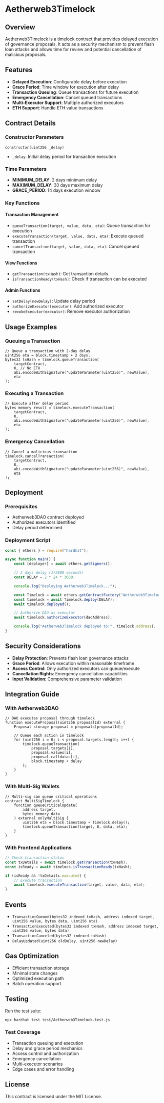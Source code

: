 # Aetherweb3Timelock

## Overview

Aetherweb3Timelock is a timelock contract that provides delayed execution of governance proposals. It acts as a security mechanism to prevent flash loan attacks and allows time for review and potential cancellation of malicious proposals.

## Features

- **Delayed Execution**: Configurable delay before execution
- **Grace Period**: Time window for execution after delay
- **Transaction Queuing**: Queue transactions for future execution
- **Emergency Cancellation**: Cancel queued transactions
- **Multi-Executor Support**: Multiple authorized executors
- **ETH Support**: Handle ETH value transactions

## Contract Details

### Constructor Parameters

```solidity
constructor(uint256 _delay)
```

- `_delay`: Initial delay period for transaction execution

### Time Parameters

- **MINIMUM_DELAY**: 2 days minimum delay
- **MAXIMUM_DELAY**: 30 days maximum delay
- **GRACE_PERIOD**: 14 days execution window

### Key Functions

#### Transaction Management

- `queueTransaction(target, value, data, eta)`: Queue transaction for execution
- `executeTransaction(target, value, data, eta)`: Execute queued transaction
- `cancelTransaction(target, value, data, eta)`: Cancel queued transaction

#### View Functions

- `getTransaction(txHash)`: Get transaction details
- `isTransactionReady(txHash)`: Check if transaction can be executed

#### Admin Functions

- `setDelay(newDelay)`: Update delay period
- `authorizeExecutor(executor)`: Add authorized executor
- `revokeExecutor(executor)`: Remove executor authorization

## Usage Examples

### Queuing a Transaction

```solidity
// Queue a transaction with 2-day delay
uint256 eta = block.timestamp + 2 days;
bytes32 txHash = timelock.queueTransaction(
    targetContract,
    0, // No ETH
    abi.encodeWithSignature("updateParameter(uint256)", newValue),
    eta
);
```

### Executing a Transaction

```solidity
// Execute after delay period
bytes memory result = timelock.executeTransaction(
    targetContract,
    0,
    abi.encodeWithSignature("updateParameter(uint256)", newValue),
    eta
);
```

### Emergency Cancellation

```solidity
// Cancel a malicious transaction
timelock.cancelTransaction(
    targetContract,
    0,
    abi.encodeWithSignature("updateParameter(uint256)", newValue),
    eta
);
```

## Deployment

### Prerequisites

- Aetherweb3DAO contract deployed
- Authorized executors identified
- Delay period determined

### Deployment Script

```javascript
const { ethers } = require("hardhat");

async function main() {
    const [deployer] = await ethers.getSigners();

    // 2 days delay (172800 seconds)
    const DELAY = 2 * 24 * 3600;

    console.log("Deploying Aetherweb3Timelock...");

    const Timelock = await ethers.getContractFactory("Aetherweb3Timelock");
    const timelock = await Timelock.deploy(DELAY);
    await timelock.deployed();

    // Authorize DAO as executor
    await timelock.authorizeExecutor(daoAddress);

    console.log("Aetherweb3Timelock deployed to:", timelock.address);
}
```

## Security Considerations

- **Delay Protection**: Prevents flash loan governance attacks
- **Grace Period**: Allows execution within reasonable timeframe
- **Access Control**: Only authorized executors can queue/execute
- **Cancellation Rights**: Emergency cancellation capabilities
- **Input Validation**: Comprehensive parameter validation

## Integration Guide

### With Aetherweb3DAO

```solidity
// DAO executes proposal through timelock
function executeProposal(uint256 proposalId) external {
    Proposal storage proposal = proposals[proposalId];

    // Queue each action in timelock
    for (uint256 i = 0; i < proposal.targets.length; i++) {
        timelock.queueTransaction(
            proposal.targets[i],
            proposal.values[i],
            proposal.calldatas[i],
            block.timestamp + delay
        );
    }
}
```

### With Multi-Sig Wallets

```solidity
// Multi-sig can queue critical operations
contract MultiSigTimelock {
    function queueCriticalUpdate(
        address target,
        bytes memory data
    ) external onlyMultiSig {
        uint256 eta = block.timestamp + timelock.delay();
        timelock.queueTransaction(target, 0, data, eta);
    }
}
```

### With Frontend Applications

```javascript
// Check transaction status
const txDetails = await timelock.getTransaction(txHash);
const isReady = await timelock.isTransactionReady(txHash);

if (isReady && !txDetails.executed) {
    // Execute transaction
    await timelock.executeTransaction(target, value, data, eta);
}
```

## Events

- `TransactionQueued(bytes32 indexed txHash, address indexed target, uint256 value, bytes data, uint256 eta)`
- `TransactionExecuted(bytes32 indexed txHash, address indexed target, uint256 value, bytes data)`
- `TransactionCanceled(bytes32 indexed txHash)`
- `DelayUpdated(uint256 oldDelay, uint256 newDelay)`

## Gas Optimization

- Efficient transaction storage
- Minimal state changes
- Optimized execution path
- Batch operation support

## Testing

Run the test suite:

```bash
npx hardhat test test/Aetherweb3Timelock.test.js
```

### Test Coverage

- Transaction queuing and execution
- Delay and grace period mechanics
- Access control and authorization
- Emergency cancellation
- Multi-executor scenarios
- Edge cases and error handling

## License

This contract is licensed under the MIT License.

